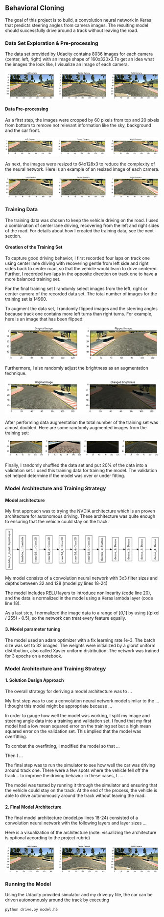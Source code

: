 [//]: # (Image References)

[image1]: ./images/original.png "Original Images"
[image2]: ./images/cropped.png "Cropped Images"
[image3]: ./images/resized.png "Resized Images"
[image4]: ./images/flipped.png "Flipped Image"
[image5]: ./images/brightness.png "Changed Brightness"
[image6]: ./images/augmented.png "Augmented Images"
[image7]: ./images/model.png "Model Architecture"

## Behavioral Cloning 

The goal of this project is to build, a convolution neural network in Keras that predicts steering angles from camera images. The resulting model should successfully drive around a track without leaving the road.  

### Data Set Exploration & Pre-processing

The data set provided by Udacity contains 8036 images for each camera (center, left, right) with an image shape of 160x320x3.To get an idea what the images the look like, I visualize an image of each camera.

![alt text][image1]

#### Data Pre-processing 

As a first step, the images were cropped by 60 pixels from top and 20 pixels from bottom to remove not relevant information like the sky, background and the car front.

![alt text][image2]

As next, the images were resized to 64x128x3 to reduce the complexity of the neural network. Here is an example of an resized image of each camera. 

![alt text][image3]

### Training Data

The training data was chosen to keep the vehicle driving on the road. I used a combination of center lane driving, recovering from the left and right sides of the road. For details about how I created the training data, see the next section. 

#### Creation of the Training Set 

To capture good driving behavior, I first recorded four laps on track one using center lane driving with recovering gentle from left side and right sides back to center road, so that the vehicle would learn to drive centered. Further, I recorded two laps in the opposite direction on track one to have a more balanced training set. 

For the final training set I randomly select images from the left, right or center camera of the recorded data set. The total number of images for the training set is 14960.

To augment the data set, I randomly flipped images and the steering angles because track one contains more left turns than right turns. For example, here is an image that has been flipped:

![alt text][image4]

Furthermore, I also randomly adjust the brightness as an augmentation technique. 

![alt text][image5]

After performing data augmentation the total number of the training set was almost doubled. Here are some randomly augmented images from the training set: 

![alt text][image6]

Finally, I randomly shuffled the data set and put 20% of the data into a validation set. I used this training data for training the model. The validation set helped determine if the model was over or under fitting.

### Model Architecture and Training Strategy

#### Model architecture

My first approach was to trying the NVDIA architecture which is an proven architecture for autonomous driving. 
These architecture was quite enough to ensuring that the vehicle could stay on the track. 

![alt text][image7]



My model consists of a convolution neural network with 3x3 filter sizes and depths between 32 and 128 (model.py lines 18-24) 

The model includes RELU layers to introduce nonlinearity (code line 20), and the data is normalized in the model using a Keras lambda layer (code line 18). 

As a last step, I normalized the image data to a range of [0,1] by using ((pixel / 255) - 0.5), so the network can treat every feature equally.

#### 3. Model parameter tuning

The model used an adam optimizer with a fix learning rate 1e-3. The batch size was set to 32 images. The weights were initialized by a glorot uniform distribution, also called Xavier uniform distribution. The network was trained for 3 epochs on a notebook.

### Model Architecture and Training Strategy

#### 1. Solution Design Approach

The overall strategy for deriving a model architecture was to ...

My first step was to use a convolution neural network model similar to the ... I thought this model might be appropriate because ...

In order to gauge how well the model was working, I split my image and steering angle data into a training and validation set. I found that my first model had a low mean squared error on the training set but a high mean squared error on the validation set. This implied that the model was overfitting. 

To combat the overfitting, I modified the model so that ...

Then I ... 

The final step was to run the simulator to see how well the car was driving around track one. There were a few spots where the vehicle fell off the track... to improve the driving behavior in these cases, I ....

The model was tested by running it through the simulator and ensuring that the vehicle could stay on the track.
At the end of the process, the vehicle is able to drive autonomously around the track without leaving the road.

#### 2. Final Model Architecture

The final model architecture (model.py lines 18-24) consisted of a convolution neural network with the following layers and layer sizes ...

Here is a visualization of the architecture (note: visualizing the architecture is optional according to the project rubric)

![alt text][image1]

### Running the Model 
Using the Udacity provided simulator and my drive.py file, the car can be driven autonomously around the track by executing 
```sh
python drive.py model.h5
```
